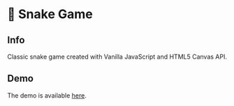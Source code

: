 # :snake: Snake Game 

## Info
Classic snake game created with Vanilla JavaScript and HTML5 Canvas API.

## Demo
The demo is available [here](https://snake-game-lwoznica.netlify.app).